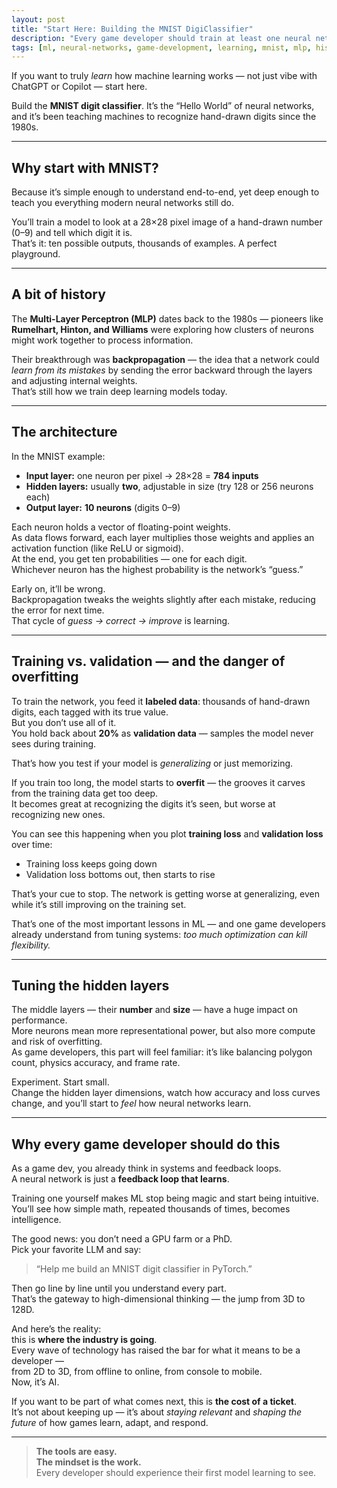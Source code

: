 ```yaml
---
layout: post
title: "Start Here: Building the MNIST DigiClassifier"
description: "Every game developer should train at least one neural network. Here’s the 'Hello World' of machine learning, and why it still matters."
tags: [ml, neural-networks, game-development, learning, mnist, mlp, history]
---
```


If you want to truly *learn* how machine learning works — not just vibe with ChatGPT or Copilot — start here.

Build the **MNIST digit classifier**. It’s the “Hello World” of neural networks, and it’s been teaching machines to recognize hand-drawn digits since the 1980s.

---

## Why start with MNIST?
Because it’s simple enough to understand end-to-end, yet deep enough to teach you everything modern neural networks still do.

You’ll train a model to look at a 28×28 pixel image of a hand-drawn number (0–9) and tell which digit it is.  
That’s it: ten possible outputs, thousands of examples. A perfect playground.

---

## A bit of history
The **Multi-Layer Perceptron (MLP)** dates back to the 1980s — pioneers like **Rumelhart, Hinton, and Williams** were exploring how clusters of neurons might work together to process information.

Their breakthrough was **backpropagation** — the idea that a network could *learn from its mistakes* by sending the error backward through the layers and adjusting internal weights.  
That’s still how we train deep learning models today.

---

## The architecture
In the MNIST example:
- **Input layer:** one neuron per pixel → 28×28 = **784 inputs**
- **Hidden layers:** usually **two**, adjustable in size (try 128 or 256 neurons each)
- **Output layer:** **10 neurons** (digits 0–9)

Each neuron holds a vector of floating-point weights.  
As data flows forward, each layer multiplies those weights and applies an activation function (like ReLU or sigmoid).  
At the end, you get ten probabilities — one for each digit.  
Whichever neuron has the highest probability is the network’s “guess.”

Early on, it’ll be wrong.  
Backpropagation tweaks the weights slightly after each mistake, reducing the error for next time.  
That cycle of *guess → correct → improve* is learning.

---

## Training vs. validation — and the danger of overfitting
To train the network, you feed it **labeled data**: thousands of hand-drawn digits, each tagged with its true value.  
But you don’t use all of it.  
You hold back about **20%** as **validation data** — samples the model never sees during training.

That’s how you test if your model is *generalizing* or just memorizing.

If you train too long, the model starts to **overfit** — the grooves it carves from the training data get too deep.  
It becomes great at recognizing the digits it’s seen, but worse at recognizing new ones.

You can see this happening when you plot **training loss** and **validation loss** over time:  
- Training loss keeps going down  
- Validation loss bottoms out, then starts to rise  

That’s your cue to stop. The network is getting worse at generalizing, even while it’s still improving on the training set.

That’s one of the most important lessons in ML — and one game developers already understand from tuning systems: *too much optimization can kill flexibility.*

---

## Tuning the hidden layers
The middle layers — their **number** and **size** — have a huge impact on performance.  
More neurons mean more representational power, but also more compute and risk of overfitting.  
As game developers, this part will feel familiar: it’s like balancing polygon count, physics accuracy, and frame rate.

Experiment. Start small.  
Change the hidden layer dimensions, watch how accuracy and loss curves change, and you’ll start to *feel* how neural networks learn.

---

## Why every game developer should do this
As a game dev, you already think in systems and feedback loops.  
A neural network is just a **feedback loop that learns**.  

Training one yourself makes ML stop being magic and start being intuitive.  
You’ll see how simple math, repeated thousands of times, becomes intelligence.

The good news: you don’t need a GPU farm or a PhD.  
Pick your favorite LLM and say:

> “Help me build an MNIST digit classifier in PyTorch.”

Then go line by line until you understand every part.  
That’s the gateway to high-dimensional thinking — the jump from 3D to 128D.

And here’s the reality:  
this is **where the industry is going**.  
Every wave of technology has raised the bar for what it means to be a developer —  
from 2D to 3D, from offline to online, from console to mobile.  
Now, it’s AI.  

If you want to be part of what comes next, this is **the cost of a ticket**.  
It’s not about keeping up — it’s about *staying relevant* and *shaping the future* of how games learn, adapt, and respond.

---

> **The tools are easy.**  
> **The mindset is the work.**  
> Every developer should experience their first model learning to see.
